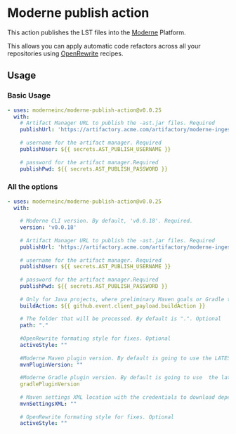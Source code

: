 # Moderne publish action

This action publishes the LST files into the [Moderne](https://www.moderne.io/) Platform. 

This allows you can apply automatic code refactors across all your repositories using [OpenRewrite](https://docs.openrewrite.org/) recipes. 

## Usage

### Basic Usage

```yaml
- uses: moderneinc/moderne-publish-action@v0.0.25
  with:
    # Artifact Manager URL to publish the -ast.jar files. Required
    publishUrl: 'https://artifactory.acme.com/artifactory/moderne-ingest'
    
    # username for the artifact manager. Required
    publishUser: ${{ secrets.AST_PUBLISH_USERNAME }}
    
    # password for the artifact manager.Required
    publishPwd: ${{ secrets.AST_PUBLISH_PASSWORD }}
```

### All the options

```yaml
- uses: moderneinc/moderne-publish-action@v0.0.25
  with:
    
    # Moderne CLI version. By default, 'v0.0.18'. Required.
    version: 'v0.0.18'
    
    # Artifact Manager URL to publish the -ast.jar files. Required
    publishUrl: 'https://artifactory.acme.com/artifactory/moderne-ingest'
    
    # username for the artifact manager. Required
    publishUser: ${{ secrets.AST_PUBLISH_USERNAME }}
    
    # password for the artifact manager.Required
    publishPwd: ${{ secrets.AST_PUBLISH_PASSWORD }}
    
    # Only for Java projects, where preliminary Maven goals or Gradle tasks that are required before running moderneAST. Optional
    buildAction: ${{ github.event.client_payload.buildAction }}
    
    # The folder that will be processed. By default is ".". Optional
    path: "."
    
    #OpenRewrite formating style for fixes. Optional
    activeStyle: ""
    
    #Moderne Maven plugin version. By default is going to use the LATEST. Optional
    mvnPluginVersion: ""
    
    #Moderne Gradle plugin version. By default is going to use  the latest.integration. Optional
    gradlePluginVersion
    
    # Maven settings XML location with the credentials to download dependencies. Optional
    mvnSettingsXML: ""
    
    # OpenRewrite formating style for fixes. Optional
    activeStyle: ""
```
    
    
   
